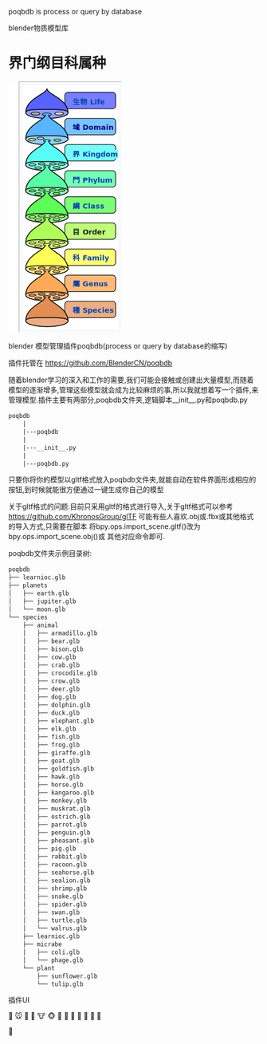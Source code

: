 poqbdb is process or query by database

blender物质模型库

# 界门纲目科属种

![](mDrivEngine/kpcofgs.png)


blender 模型管理插件poqbdb(process or query by database的缩写)

插件托管在 https://github.com/BlenderCN/poqbdb

随着blender学习的深入和工作的需要,我们可能会接触或创建出大量模型,而随着模型的逐渐增多,管理这些模型就会成为比较麻烦的事,所以我就想着写一个插件,来管理模型.插件主要有两部分,poqbdb文件夹,逻辑脚本__init__.py和poqbdb.py

	poqbdb
		|
		|---poqbdb
		|
		|---__init__.py
		|
		|---poqbdb.py

只要你将你的模型以gltf格式放入poqbdb文件夹,就能自动在软件界面形成相应的按钮,到时候就能很方便通过一键生成你自己的模型

关于gltf格式的问题:目前只采用gltf的格式进行导入,关于gltf格式可以参考 https://github.com/KhronosGroup/glTF
可能有些人喜欢.obj或.fbx或其他格式的导入方式,只需要在脚本
将bpy.ops.import_scene.gltf()改为bpy.ops.import_scene.obj()或	其他对应命令即可.

poqbdb文件夹示例目录树:

	poqbdb
	├── learnioc.glb
	├── planets
	│   ├── earth.glb
	│   ├── jupiter.glb
	│   └── moon.glb
	└── species
	    ├── animal
	    │   ├── armadillo.glb
	    │   ├── bear.glb
	    │   ├── bison.glb
	    │   ├── cow.glb
	    │   ├── crab.glb
	    │   ├── crocodile.glb
	    │   ├── crow.glb
	    │   ├── deer.glb
	    │   ├── dog.glb
	    │   ├── dolphin.glb
	    │   ├── duck.glb
	    │   ├── elephant.glb
	    │   ├── elk.glb
	    │   ├── fish.glb
	    │   ├── frog.glb
	    │   ├── giraffe.glb
	    │   ├── goat.glb
	    │   ├── goldfish.glb
	    │   ├── hawk.glb
	    │   ├── horse.glb
	    │   ├── kangaroo.glb
	    │   ├── monkey.glb
	    │   ├── muskrat.glb
	    │   ├── ostrich.glb
	    │   ├── parrot.glb
	    │   ├── penguin.glb
	    │   ├── pheasant.glb
	    │   ├── pig.glb
	    │   ├── rabbit.glb
	    │   ├── racoon.glb
	    │   ├── seahorse.glb
	    │   ├── sealion.glb
	    │   ├── shrimp.glb
	    │   ├── snake.glb
	    │   ├── spider.glb
	    │   ├── swan.glb
	    │   ├── turtle.glb
	    │   └── walrus.glb
	    ├── learnioc.glb
	    ├── micrabe
	    │   ├── coli.glb
	    │   └── phage.glb
	    └── plant
	        ├── sunflower.glb
	        └── tulip.glb

插件UI

:dog:	 :mouse:	:frog:	 :pig:	 :cow:	 :monkey_face:	 :racehorse:	 :camel:	:elephant:	 :snake:	 :chicken:	 :turtle:	 :snail:

 :sunflower: